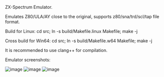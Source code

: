 ZX-Spectrum Emulator.

Emulates Z80/ULA/AY close to the original, supports z80/sna/trd/scl/tap file format.

Build for Linux:
cd src; ln -s build/Makefile.linux Makefile; make -j

Cross build for Win64:
cd src; ln -s build/Makefile.w64 Makefile; make -j

It is recommended to use clang++ for compilation.

Emulator screenshots:

![image](https://github.com/user-attachments/assets/77098176-2c27-47a5-b584-79e06e877f9b) ![image](https://github.com/user-attachments/assets/04ac3f8d-06a8-45eb-ad0a-3aaba6b4cab7) ![image](https://github.com/user-attachments/assets/3e98993d-e16f-4b69-a5c1-8d956552eab4)

